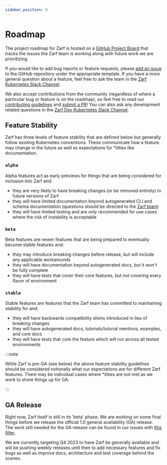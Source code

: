 ```yaml
---
sidebar_position: 9
---
```


# Roadmap

The project roadmap for Zarf is hosted on a [GitHub Project Board](https://github.com/orgs/defenseunicorns/projects/1) that tracks the issues the Zarf team is working along with future work we are prioritizing.

If you would like to add bug reports or feature requests, please [add an issue](https://github.com/defenseunicorns/zarf/issues) to the GitHub repository under the appropriate template.  If you have a more general question about a feature, feel free to ask the team in the [Zarf Kubernetes Slack Channel](https://kubernetes.slack.com/archives/C03B6BJAUJ3).

We also accept contributions from the community (regardless of where a particular bug or feature is on the roadmap), so feel free to read our [contributing guidelines](./12-contribute-to-zarf/1-contributor-guide.md) and [submit a PR](https://github.com/defenseunicorns/zarf/pulls)!  You can also ask any development related questions in the [Zarf Dev Kubernetes Slack Channel](https://kubernetes.slack.com/archives/C03BP9Z3CMA).

## Feature Stability

Zarf has three levels of feature stability that are defined below but generally follow existing Kubernetes conventions.  These communicate how a feature may change in the future as well as expectations for *ilities like documentation.

### `alpha`

Alpha features act as early previews for things that are being considered for inclusion into Zarf and:

 - they are very likely to have breaking changes (or be removed entirely) in future versions of Zarf
 - they will have limited documentation beyond autogenerated CLI and schema documentation (questions should be directed to the [Zarf team](https://kubernetes.slack.com/archives/C03B6BJAUJ3))
 - they will have limited testing and are only recommended for use cases where the risk of instability is acceptable

### `beta`

Beta features are newer features that are being prepared to eventually become stable features and:

 - they may introduce breaking changes before release, but will include any applicable workarounds
 - they will have documentation beyond autogenerated docs, but it won't be fully complete
 - they will have tests that cover their core features, but not covering every flavor of environment

### `stable`

Stable features are features that the Zarf team has committed to maintaining stability for and:

 - they will have backwards compatibility shims introduced in lieu of breaking changes
 - they will have autogenerated docs, tutorials/tutorial mentions, examples, and core docs
 - they will have tests that core the feature which will run across all tested environments

:::note

While Zarf is pre-GA (see below) the above feature stability guidelines should be considered notionally what our expectations are for different Zarf features.  There may be individual cases where *ilities are not met as we work to shore things up for GA.

:::

## GA Release

Right now, Zarf itself is still in its 'beta' phase. We are working on some final things before we release the official 1.0 general availability (GA) release. The work still needed for the GA release can be found in our issues with [this filter](https://github.com/defenseunicorns/zarf/issues?q=is%3Aopen+is%3Aissue+label%3Aga).

We are currently targeting Q4 2023 to have Zarf be generally available and will be pushing weekly releases until then to add necessary features and fix bugs as well as improve docs, architecture and test coverage behind the scenes.
